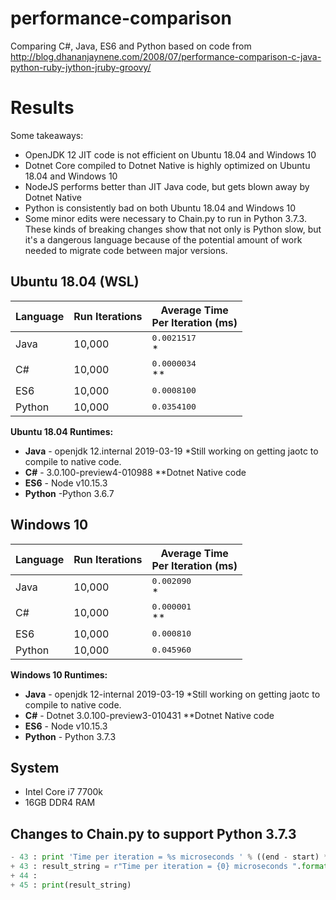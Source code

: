 # performance-comparison
Comparing C#, Java, ES6 and Python based on code from
http://blog.dhananjaynene.com/2008/07/performance-comparison-c-java-python-ruby-jython-jruby-groovy/

# Results

Some takeaways:

* OpenJDK 12 JIT code is not efficient on Ubuntu 18.04 and Windows 10
* Dotnet Core compiled to Dotnet Native is highly optimized on Ubuntu 18.04 and Windows 10
* NodeJS performs better than JIT Java code, but gets blown away by Dotnet Native
* Python is consistently bad on both Ubuntu 18.04 and Windows 10
* Some minor edits were necessary to Chain.py to run in Python 3.7.3.
  These kinds of breaking changes show that not only is Python slow,
  but it's a dangerous language because of the potential amount of work
  needed to migrate code between major versions.

## Ubuntu 18.04 (WSL)

| Language | Run Iterations | Average Time<br/>Per Iteration (ms)      |
|----------|----------------|------------------------------------------|
| Java     | 10,000         | <pre style="margin: 0">0.0021517</pre>*  |
| C#       | 10,000         | <pre style="margin: 0">0.0000034</pre>** |
| ES6      | 10,000         | <pre style="margin: 0">0.0008100</pre>   |
| Python   | 10,000         | <pre style="margin: 0">0.0354100</pre>   |

__Ubuntu 18.04 Runtimes:__

* __Java__ - openjdk 12.internal 2019-03-19 *Still working on getting jaotc to compile to native code.
* __C#__ - 3.0.100-preview4-010988 **Dotnet Native code
* __ES6__ - Node v10.15.3
* __Python__ -Python 3.6.7

## Windows 10

| Language | Run Iterations | Average Time<br/>Per Iteration (ms)     |
|----------|----------------|-----------------------------------------|
| Java     | 10,000         | <pre style="margin: 0">0.002090</pre>*  |
| C#       | 10,000         | <pre style="margin: 0">0.000001</pre>** |
| ES6      | 10,000         | <pre style="margin: 0">0.000810</pre>   |
| Python   | 10,000         | <pre style="margin: 0">0.045960</pre>   |

__Windows 10 Runtimes:__

* __Java__ - openjdk 12-internal 2019-03-19 *Still working on getting jaotc to compile to native code.
* __C#__ - Dotnet 3.0.100-preview3-010431 **Dotnet Native code
* __ES6__ - Node v10.15.3
* __Python__ - Python 3.7.3

## System

* Intel Core i7 7700k
* 16GB DDR4 RAM

## Changes to Chain.py to support Python 3.7.3

```python
- 43 : print 'Time per iteration = %s microseconds ' % ((end - start) * 1000000 / ITER)
+ 43 : result_string = r"Time per iteration = {0} microseconds ".format((end - start) * 1000000 / ITER)
+ 44 :
+ 45 : print(result_string)
```
